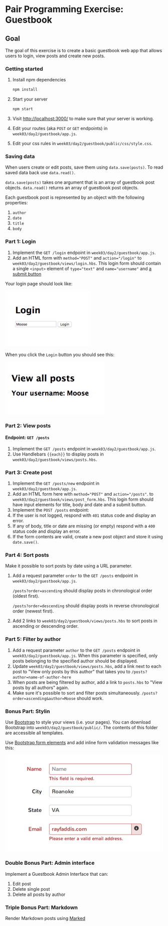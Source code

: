# Pair Programming Exercise: Guestbook

## Goal

The goal of this exercise is to create a basic guestbook web app that allows
users to login, view posts and create new posts.

### Getting started

1. Install npm dependencies

    ```bash
    npm install
    ```

1. Start your server

    ```bash
    npm start
    ```

1. Visit [http://localhost:3000/](http://localhost:3000/) to make sure that your server is working.
1. Edit your routes (aka `POST` or `GET` endpoints) in `week03/day2/guestbook/app.js`.
1. Edit your css rules in `week03/day2/guestbook/public/css/style.css`.

### Saving data

When users create or edit posts, save them using `data.save(posts)`.
To read saved data back use `data.read()`.

`data.save(posts)` takes one argument that is an array of guestbook post objects.
`data.read()` returns an array of guestbook post objects.

Each guestbook post is represented by an object with the following properties:

1. `author`
1. `date`
1. `title`
1. `body`

### Part 1: Login

1. Implement the `GET /login` endpoint in `week03/day2/guestbook/app.js`.
1. Add an HTML form with `method="POST"` and `action="/login"`
  to `week03/day2/guestbook/views/login.hbs`. This login form should contain
  a single `<input>` element of `type="text"` and `name="username"`
  and [a submit button](http://www.w3schools.com/html/html_forms.asp)

Your login page should look like:

![](img/login.png)

When you click the `Login` button you should see this:

![](img/login2.png)

### Part 2: View posts

#### Endpoint: `GET /posts`

1. Implement the `GET /posts` endpoint in `week03/day2/guestbook/app.js`.
1. Use Handlebars `{{each}}` to display posts in `week03/day2/guestbook/views/posts.hbs`.

### Part 3: Create post

1. Implement the `GET /posts/new` endpoint in `week03/day2/guestbook/app.js`.
1. Add an HTML form here with `method="POST"` and `action="/posts"`.
  to `week03/day2/guestbook/views/post_form.hbs`.
  This login form should have input elements for title, body and date and a
  submit button.
1. Implement the `POST /posts` endpoint:
  1. If the user is not logged, respond with `401` status code and display an
    error.
  1. If any of body, title or date are missing (or empty) respond with a `400`
    status code and display an error.
  1. If the form contents are valid, create a new post object and store it
    using `date.save()`.

### Part 4: Sort posts

Make it possible to sort posts by date using a URL parameter.

1. Add a request parameter `order` to the `GET /posts` endpoint in
   `week03/day2/guestbook/app.js`.

   `/posts?order=ascending` should display posts in chronological order (oldest
   first).

   `/posts?order=descending` should display posts in reverse chronological order
   (newest first).

1. Add 2 links to `week03/day2/guestbook/views/posts.hbs` to sort posts in ascending or
  descending order.

### Part 5: Filter by author

1. Add a request parameter `author` to the `GET /posts` endpoint in
   `week03/day2/guestbook/app.js`. When this parameter is specified, only posts
   belonging to the specified author should be displayed.
1. Update `week03/day2/guestbook/views/posts.hbs`, add a link next to each post to
  "View only posts by this author" that takes you to
  `/posts?author=name-of-author-here`
1. When posts are being filtered by author, add a link to `posts.hbs` to
  "View posts by all authors" again.
1. Make sure it's possible to sort and filter posts simultaneously.
  `/posts?order=ascending&author=Moose` should work.

### Bonus Part: Stylin

Use [Bootstrap](http://getbootstrap.com/) to style your views (i.e. your pages).
You can download Bootstrap into `week03/day2/guestbook/public/`. The contents
of this folder are accessible all templates.

Use [Bootstrap form elements](http://getbootstrap.com/css/#forms)
and add inline form validation messages like this:

![](img/valid.png)

### Double Bonus Part: Admin interface

Implement a Guestbook Admin Interface that can:

  1. Edit post
  1. Delete single post
  1. Delete all posts by author

### Triple Bonus Part: Markdown

Render Markdown posts using [Marked](https://github.com/chjj/marked)
